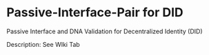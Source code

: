 # Passive-Interface-Pair for DID
Passive Interface and DNA Validation for Decentralized Identity (DID) 

Description: See WIki Tab
